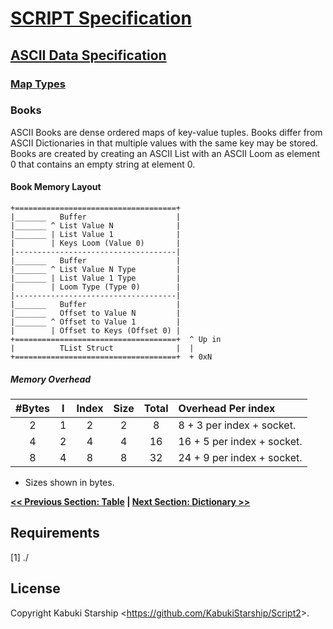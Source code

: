 # [SCRIPT Specification](../../)

## [ASCII Data Specification](../)

### [Map Types](./)

### Books

ASCII Books are dense ordered maps of key-value tuples. Books differ from ASCII Dictionaries in that multiple values with the same key may be stored. Books are created by creating an ASCII List with an ASCII Loom as element 0 that contains an empty string at element 0.

#### Book Memory Layout

```AsciiArt
+====================================+
|_______   Buffer                    |
|_______ ^ List Value N              |
|_______ | List Value 1              |
|        | Keys Loom (Value 0)       |
|------------------------------------|
|_______   Buffer                    |
|_______ ^ List Value N Type         |
|_______ | List Value 1 Type         |
|        | Loom Type (Type 0)        |
|------------------------------------|
|_______   Buffer                    |
|_______   Offset to Value N         |
|_______ ^ Offset to Value 1         |
|        | Offset to Keys (Offset 0) |
+====================================+  ^ Up in
|          TList Struct              |  |
+====================================+  + 0xN
```

##### Memory Overhead

| #Bytes | I | Index | Size | Total |    Overhead Per index      |
|:------:|:-:|:-----:|:----:|:-----:|:---------------------------|
|    2   | 1 |   2   |   2  |   8   |  8 + 3 per index + socket. |
|    4   | 2 |   4   |   4  |   16  | 16 + 5 per index + socket. |
|    8   | 4 |   8   |   8  |   32  | 24 + 9 per index + socket. |

* Sizes shown in bytes.

**[<< Previous Section: Table](./Table.md) | [Next Section: Dictionary >>](./Dictionary.md)**

## Requirements

[1] ./

## License

Copyright Kabuki Starship <<https://github.com/KabukiStarship/Script2>>.
